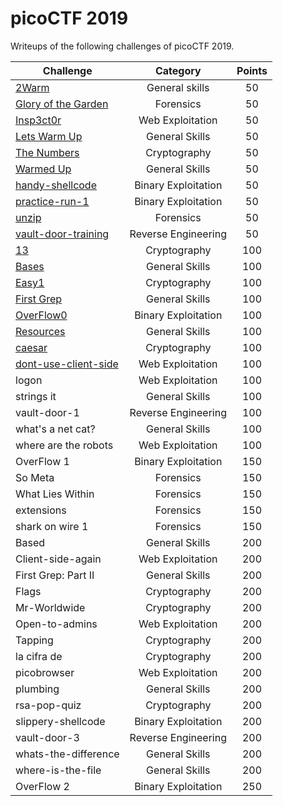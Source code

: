 # picoCTF 2019
Writeups of the following challenges of picoCTF 2019.

| Challenge            | Category         | Points   |
| -------------------- |:----------------:|:--------:|
| [2Warm](https://github.com/xmehulx/picoCTF-2019/tree/master/General%20Skills/2Warm)| General skills   | 50       |
| [Glory of the Garden](https://github.com/xmehulx/picoCTF-2019/tree/master/Forensics/Glory%20of%20the%20Garden)| Forensics        | 50       |
| [Insp3ct0r](https://github.com/xmehulx/picoCTF-2019/tree/master/Web%20Exploitation/Insp3ct0r)| Web Exploitation | 50       |
| [Lets Warm Up ](https://github.com/xmehulx/picoCTF-2019/tree/master/General%20Skills/Lets%20Warm%20Up)| General Skills   | 50       |     
| [The Numbers](https://github.com/xmehulx/picoCTF-2019/tree/master/Cryptography/The%20Numbers)| Cryptography     | 50       |
| [Warmed Up](https://github.com/xmehulx/picoCTF-2019/tree/master/General%20Skills/Warmed%20Up)           | General Skills      | 50  |
| [handy-shellcode](https://github.com/xmehulx/picoCTF-2019/tree/master/Binary%20Exploitation/handy-shellcode)     | Binary Exploitation | 50  |
| [practice-run-1](https://github.com/xmehulx/picoCTF-2019/tree/master/Binary%20Exploitation/practice-run-1)      | Binary Exploitation | 50  |
| [unzip](https://github.com/xmehulx/picoCTF-2019/tree/master/Forensics/unzip)               | Forensics           | 50  |
| [vault-door-training](https://github.com/xmehulx/picoCTF-2019/tree/master/Reverse%20Engineering/vault-door-training) | Reverse Engineering | 50  |
| [13](https://github.com/xmehulx/picoCTF-2019/tree/master/Cryptography/13)                  | Cryptography        | 100 |
|[Bases](https://github.com/xmehulx/picoCTF-2019/tree/master/General%20Skills/Bases)                | General Skills      | 100 |
|[Easy1](https://github.com/xmehulx/picoCTF-2019/tree/master/Cryptography/Easy1)                | Cryptography        | 100 |
|[First Grep](https://github.com/xmehulx/picoCTF-2019/tree/master/General%20Skills/First%20Grep)           | General Skills      | 100 |
|[OverFlow0](https://github.com/xmehulx/picoCTF-2019/tree/master/Binary%20Exploitation/OverFlow%200)            | Binary Exploitation | 100 |
|[Resources](https://github.com/xmehulx/picoCTF-2019/tree/master/General%20Skills/Resources)            | General Skills      | 100 |
|[caesar](https://github.com/xmehulx/picoCTF-2019/tree/master/Cryptography/caesar)               | Cryptography        | 100 |
|[dont-use-client-side](https://github.com/xmehulx/picoCTF-2019/tree/master/Web%20Exploitation/dont-use-client-side) | Web Exploitation    | 100 |
|logon                | Web Exploitation    | 100 |
|strings it           | General Skills      | 100 |
|vault-door-1         | Reverse Engineering | 100 |
|what's a net cat?    | General Skills      | 100 |
|where are the robots | Web Exploitation    | 100 |
|OverFlow 1           | Binary Exploitation | 150 |
|So Meta              | Forensics           | 150 |
|What Lies Within     | Forensics           | 150 |
|extensions           | Forensics           | 150 |
|shark on wire 1      | Forensics           | 150 |
|Based                | General Skills      | 200 |
|Client-side-again    | Web Exploitation    | 200 |
|First Grep: Part II  | General Skills      | 200 |
|Flags                | Cryptography        | 200 |
|Mr-Worldwide         | Cryptography        | 200 |
|Open-to-admins       | Web Exploitation    | 200 |
|Tapping              | Cryptography        | 200 |
|la cifra de          | Cryptography        | 200 |
|picobrowser          | Web Exploitation    | 200 |
|plumbing             | General Skills      | 200 |
|rsa-pop-quiz         | Cryptography        | 200 |
|slippery-shellcode   | Binary Exploitation | 200 |
|vault-door-3         | Reverse Engineering | 200 |
|whats-the-difference | General Skills      | 200 |
|where-is-the-file    | General Skills      | 200 |
|OverFlow 2           | Binary Exploitation | 250 |
